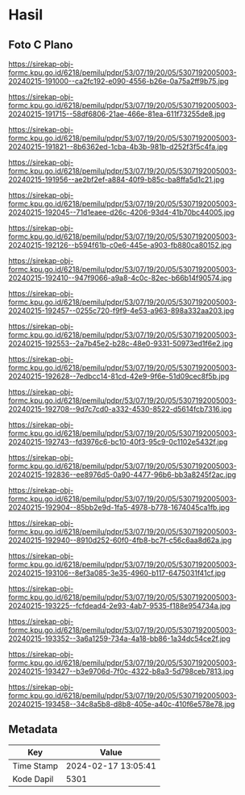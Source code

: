 # Hasil

## Foto C Plano

https://sirekap-obj-formc.kpu.go.id/6218/pemilu/pdpr/53/07/19/20/05/5307192005003-20240215-191000--ca2fc192-e090-4556-b26e-0a75a2ff9b75.jpg

https://sirekap-obj-formc.kpu.go.id/6218/pemilu/pdpr/53/07/19/20/05/5307192005003-20240215-191715--58df6806-21ae-466e-81ea-611f73255de8.jpg

https://sirekap-obj-formc.kpu.go.id/6218/pemilu/pdpr/53/07/19/20/05/5307192005003-20240215-191821--8b6362ed-1cba-4b3b-981b-d252f3f5c4fa.jpg

https://sirekap-obj-formc.kpu.go.id/6218/pemilu/pdpr/53/07/19/20/05/5307192005003-20240215-191956--ae2bf2ef-a884-40f9-b85c-ba8ffa5d1c21.jpg

https://sirekap-obj-formc.kpu.go.id/6218/pemilu/pdpr/53/07/19/20/05/5307192005003-20240215-192045--71d1eaee-d26c-4206-93d4-41b70bc44005.jpg

https://sirekap-obj-formc.kpu.go.id/6218/pemilu/pdpr/53/07/19/20/05/5307192005003-20240215-192126--b594f61b-c0e6-445e-a903-fb880ca80152.jpg

https://sirekap-obj-formc.kpu.go.id/6218/pemilu/pdpr/53/07/19/20/05/5307192005003-20240215-192410--947f9066-a9a8-4c0c-82ec-b66b14f90574.jpg

https://sirekap-obj-formc.kpu.go.id/6218/pemilu/pdpr/53/07/19/20/05/5307192005003-20240215-192457--0255c720-f9f9-4e53-a963-898a332aa203.jpg

https://sirekap-obj-formc.kpu.go.id/6218/pemilu/pdpr/53/07/19/20/05/5307192005003-20240215-192553--2a7b45e2-b28c-48e0-9331-50973ed1f6e2.jpg

https://sirekap-obj-formc.kpu.go.id/6218/pemilu/pdpr/53/07/19/20/05/5307192005003-20240215-192628--7edbcc14-81cd-42e9-9f6e-51d09cec8f5b.jpg

https://sirekap-obj-formc.kpu.go.id/6218/pemilu/pdpr/53/07/19/20/05/5307192005003-20240215-192708--9d7c7cd0-a332-4530-8522-d5614fcb7316.jpg

https://sirekap-obj-formc.kpu.go.id/6218/pemilu/pdpr/53/07/19/20/05/5307192005003-20240215-192743--fd3976c6-bc10-40f3-95c9-0c1102e5432f.jpg

https://sirekap-obj-formc.kpu.go.id/6218/pemilu/pdpr/53/07/19/20/05/5307192005003-20240215-192836--ee8976d5-0a90-4477-96b6-bb3a8245f2ac.jpg

https://sirekap-obj-formc.kpu.go.id/6218/pemilu/pdpr/53/07/19/20/05/5307192005003-20240215-192904--85bb2e9d-1fa5-4978-b778-1674045ca1fb.jpg

https://sirekap-obj-formc.kpu.go.id/6218/pemilu/pdpr/53/07/19/20/05/5307192005003-20240215-192940--8910d252-60f0-4fb8-bc7f-c56c6aa8d62a.jpg

https://sirekap-obj-formc.kpu.go.id/6218/pemilu/pdpr/53/07/19/20/05/5307192005003-20240215-193106--8ef3a085-3e35-4960-b117-6475031f41cf.jpg

https://sirekap-obj-formc.kpu.go.id/6218/pemilu/pdpr/53/07/19/20/05/5307192005003-20240215-193225--fcfdead4-2e93-4ab7-9535-f188e954734a.jpg

https://sirekap-obj-formc.kpu.go.id/6218/pemilu/pdpr/53/07/19/20/05/5307192005003-20240215-193352--3a6a1259-734a-4a18-bb86-1a34dc54ce2f.jpg

https://sirekap-obj-formc.kpu.go.id/6218/pemilu/pdpr/53/07/19/20/05/5307192005003-20240215-193427--b3e9706d-7f0c-4322-b8a3-5d798ceb7813.jpg

https://sirekap-obj-formc.kpu.go.id/6218/pemilu/pdpr/53/07/19/20/05/5307192005003-20240215-193458--34c8a5b8-d8b8-405e-a40c-410f6e578e78.jpg


## Metadata

| Key        | Value               |
| ---------- | ------------------- |
| Time Stamp | 2024-02-17 13:05:41 |
| Kode Dapil | 5301                |



